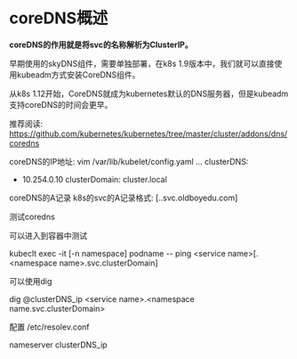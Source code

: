 # coreDNS概述

**coreDNS的作用就是将svc的名称解析为ClusterIP。**

早期使用的skyDNS组件，需要单独部署，在k8s 1.9版本中，我们就可以直接使用kubeadm方式安装CoreDNS组件。

从k8s 1.12开始，CoreDNS就成为kubernetes默认的DNS服务器，但是kubeadm支持coreDNS的时间会更早。

推荐阅读:
	https://github.com/kubernetes/kubernetes/tree/master/cluster/addons/dns/coredns



 coreDNS的IP地址:
 vim  /var/lib/kubelet/config.yaml 
...
clusterDNS:

- 10.254.0.10
clusterDomain: cluster.local

coreDNS的A记录
	k8s的svc的A记录格式:
<service name>[.<namespace name>.svc.oldboyedu.com]



测试coredns

可以进入到容器中测试

kubeclt exec -it  [-n namespace]  podname -- ping  \<service name\>[.\<namespace name\>.svc.clusterDomain]

可以使用dig

dig @clusterDNS_ip \<service name\>.\<namespace name.svc.clusterDomain\>

配置 /etc/resolev.conf

nameserver clusterDNS_ip